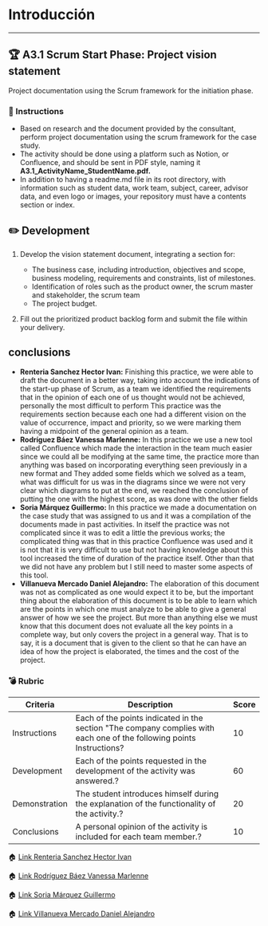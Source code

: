 # Introducción
____
## :trophy: A3.1 Scrum Start Phase: Project vision statement

Project documentation using the Scrum framework for the initiation phase.

### :blue_book: Instructions
- Based on research and the document provided by the consultant, perform project documentation using the scrum framework for the case study.
- The activity should be done using a platform such as Notion, or Confluence, and should be sent in PDF style, naming it **A3.1_ActivityName_StudentName.pdf.**
- In addition to having a readme.md file in its root directory, with information such as student data, work team, subject, career, advisor data, and even logo or images, your repository must have a contents section or index.

## :pencil2: Development
1. Develop the vision statement document, integrating a section for:
    - The business case, including introduction, objectives and scope, business modeling, requirements and constraints, list of milestones.
    - Identification of roles such as the product owner, the scrum master and stakeholder, the scrum team
    - The project budget.

2. Fill out the prioritized product backlog form and submit the file within your delivery.


## conclusions 
*  **Renteria Sanchez Hector Ivan:** Finishing this practice, we were able to draft the document in a better way, taking into account the indications of the start-up phase of Scrum, as a team we identified the requirements that in the opinion of each one of us thought would not be achieved, personally the most difficult to perform This practice was the requirements section because each one had a different vision on the value of occurrence, impact and priority, so we were marking them having a midpoint of the general opinion as a team.
*  **Rodríguez Báez Vanessa Marlenne:** In this practice we use a new tool called Confluence which made the interaction in the team much easier since we could all be modifying at the same time, the practice more than anything was based on incorporating everything seen previously in a new format and They added some fields which we solved as a team, what was difficult for us was in the diagrams since we were not very clear which diagrams to put at the end, we reached the conclusion of putting the one with the highest score, as was done with the other fields
*  **Soria Márquez Guillermo:** In this practice we made a documentation on the case study that was assigned to us and it was a compilation of the documents made in past activities. In itself the practice was not complicated since it was to edit a little the previous works; the complicated thing was that in this practice Confluence was used and it is not that it is very difficult to use but not having knowledge about this tool increased the time of duration of the practice itself. Other than that we did not have any problem but I still need to master some aspects of this tool.
*  **Villanueva Mercado Daniel Alejandro:** The elaboration of this document was not as complicated as one would expect it to be, but the important thing about the elaboration of this document is to be able to learn which are the points in which one must analyze to be able to give a general answer of how we see the project. But more than anything else we must know that this document does not evaluate all the key points in a complete way, but only covers the project in a general way. That is to say, it is a document that is given to the client so that he can have an idea of how the project is elaborated, the times and the cost of the project.

### :bomb: Rubric

| Criteria     | Description                                                                                  | Score |
| ------------- | -------------------------------------------------------------------------------------------- | ------- |
| Instructions | Each of the points indicated in the section "The company complies with each one of the following points Instructions?            | 10      |  
| Development    | Each of the points requested in the development of the activity was answered.?     | 60      |
| Demonstration  | The student introduces himself during the explanation of the functionality of the activity.?            | 20      |
| Conclusions  | A personal opinion of the activity is included for each team member.? | 10      |


:house: [Link Renteria Sanchez Hector Ivan](https://github.com/IvanRenteria/Analisis-Avanzado-de-Software)

:house: [Link Rodríguez Báez Vanessa Marlenne](https://github.com/vanessamRodriguez/Analisis-Avanzado-de-Software)

:house: [Link Soria Márquez Guillermo](https://github.com/GuillermoSoria97/Analisis_Avanzado_de_Software)

:house: [Link Villanueva Mercado Daniel Alejandro](https://github.com/Dany305/Analisis-Avanzado-de-Software)